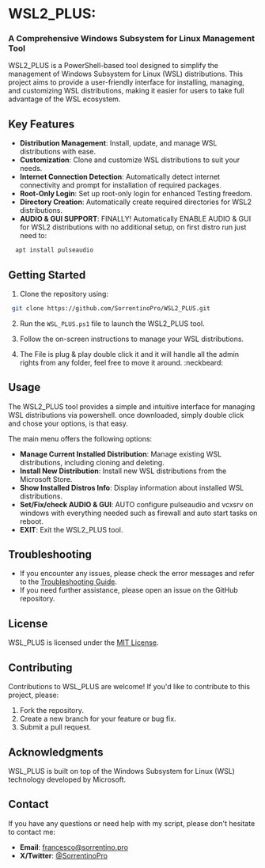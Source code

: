 # WSL2_PLUS: 
### A Comprehensive Windows Subsystem for Linux Management Tool

WSL2_PLUS is a PowerShell-based tool designed to simplify the management of Windows Subsystem for Linux (WSL) distributions. This project aims to provide a user-friendly interface for installing, managing, and customizing WSL distributions, making it easier for users to take full advantage of the WSL ecosystem.

## Key Features

- **Distribution Management**: Install, update, and manage WSL distributions with ease.
- **Customization**: Clone and customize WSL distributions to suit your needs.
- **Internet Connection Detection**: Automatically detect internet connectivity and prompt for installation of required packages.
- **Root-Only Login**: Set up root-only login for enhanced Testing freedom.
- **Directory Creation**: Automatically create required directories for WSL2 distributions.
- **AUDIO & GUI SUPPORT**: FINALLY! Automatically ENABLE AUDIO & GUI for WSL2 distributions with no additional setup, on first distro run just need to:
```bash
  apt install pulseaudio
```
## Getting Started

1. Clone the repository using:
 ```bash
  git clone https://github.com/SorrentinoPro/WSL2_PLUS.git
```
2. Run the `WSL_PLUS.ps1` file to launch the WSL2_PLUS tool.
3. Follow the on-screen instructions to manage your WSL distributions.

6. The File is plug & play double click it and it will handle all the admin rights from any folder, feel free to move it around. :neckbeard:

## Usage

The WSL2_PLUS tool provides a simple and intuitive interface for managing WSL distributions via powershell. 
once downloaded, simply double click and chose your options, is that easy.

The main menu offers the following options:

- **Manage Current Installed Distribution**: Manage existing WSL distributions, including cloning and deleting.
- **Install New Distribution**: Install new WSL distributions from the Microsoft Store.
- **Show Installed Distros Info**: Display information about installed WSL distributions.
- **Set/Fix/check AUDIO & GUI**: AUTO configure pulseaudio and vcxsrv on windows with everything needed such as firewall and auto start tasks on reboot.
- **EXIT**: Exit the WSL2_PLUS tool.

## Troubleshooting

- If you encounter any issues, please check the error messages and refer to the [Troubleshooting Guide](TROUBLESHOOTING.md).
- If you need further assistance, please open an issue on the GitHub repository.

## License

WSL_PLUS is licensed under the [MIT License](LICENSE.md).

## Contributing

Contributions to WSL_PLUS are welcome! If you'd like to contribute to this project, please:

1. Fork the repository.
2. Create a new branch for your feature or bug fix.
3. Submit a pull request.

## Acknowledgments

WSL_PLUS is built on top of the Windows Subsystem for Linux (WSL) technology developed by Microsoft.
## Contact
If you have any questions or need help with my script, please don't hesitate to contact me:

- **Email**: [francesco@sorrentino.pro](mailto:francesco@sorrentino.pro)
- **X/Twitter**: [@SorrentinoPro](https://x.com/SorrentinoPro)
